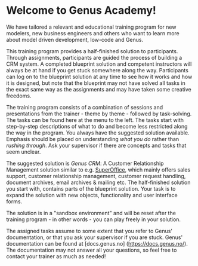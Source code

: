 # Welcome to Genus Academy!

We have tailored a relevant and educational training program for new modelers, new business engineers and others who want to learn more about model driven development, low-code and Genus.

This training program provides a half-finished solution to participants. Through assignments, participants are guided the process of building a CRM system. A completed blueprint solution and competent instructors will always be at hand if you get stuck somewhere along the way. Participants can log on to the blueprint solution at any time to see how it works and how it is designed, but note that the blueprint may not have solved all tasks in the exact same way as the assignments and may have taken some creative freedoms.

The training program consists of a combination of sessions and presentations from the trainer - theme by theme - followed by task-solving. The tasks can be found here at the menu to the left. The tasks start with step-by-step descriptions of what to do and become less restricted along the way in the program. You always have the suggested solution available. Emphasis should be placed on understanding _what you do_ rather than _rushing through_. Ask your supervisor if there are concepts and tasks that seem unclear.

The suggested solution is _Genus CRM_: A Customer Relationship Management solution similar to e.g. [SuperOffice](https://www.superoffice.com/), which mainly offers sales support, customer relationship management, customer request handling, document archives, email archives & mailing etc.
The half-finished solution you start with, contains parts of the blueprint solution. Your task is to expand the solution with new objects, functionality and user interface forms.

The solution is in a "sandbox environment" and will be reset after the training program - in other words - you can play freely in your solution.

The assigned tasks assume to some extent that you refer to Genus' documentation, or that you ask your supervisor if you are stuck. Genus' documentation can be found at [docs.genus.no] (https://docs.genus.no/). The documentation may not answer all your questions, so feel free to contact your trainer as much as needed!
